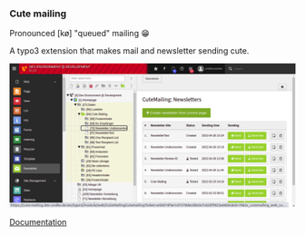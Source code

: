 ### Cute mailing

Pronounced [kø] "queued" mailing :grin:

A typo3 extension that makes mail and newsletter sending cute.

![cute_mail](./Documentation/Images/Editor/CreateNewsletter.png)

[Documentation](./Documentation/Index.rst)
